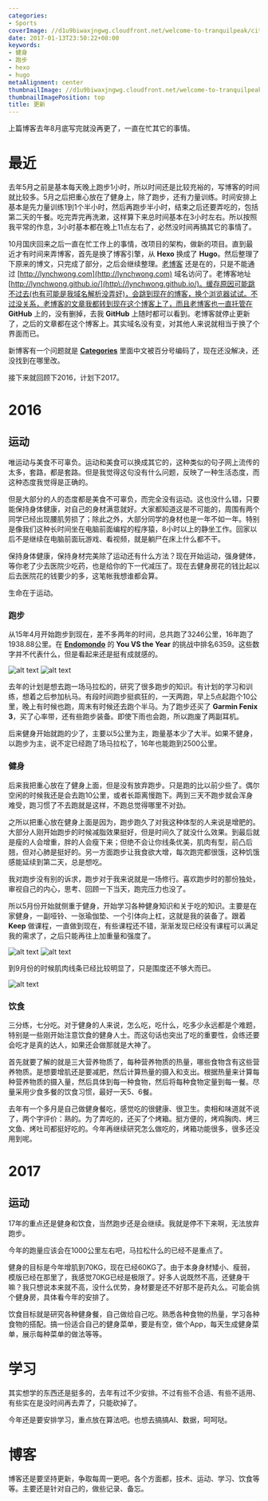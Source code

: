 ```yaml
---
categories:
- Sports
coverImage: //d1u9biwaxjngwg.cloudfront.net/welcome-to-tranquilpeak/city.jpg
date: 2017-01-13T23:50:22+08:00
keywords:
- 健身
- 跑步
- hexo
- hugo
metaAlignment: center
thumbnailImage: //d1u9biwaxjngwg.cloudfront.net/welcome-to-tranquilpeak/city-750.jpg
thumbnailImagePosition: top
title: 更新
---
```


上篇博客去年8月底写完就没再更了，一直在忙其它的事情。
<!--more-->

<!-- toc -->

# 最近 #

去年5月之前是基本每天晚上跑步1小时，所以时间还是比较充裕的，写博客的时间就比较多。5月之后把重心放在了健身上，除了跑步，还有力量训练。时间安排上基本是先力量训练1到1个半小时，然后再跑步半小时，结束之后还要弄吃的，包括第二天的午餐。吃完弄完再洗漱，这样算下来总时间基本在3小时左右。所以按照我平常的作息，3小时基本都在晚上11点左右了，必然没时间再搞其它的事情了。

10月国庆回来之后一直在忙工作上的事情，改项目的架构，做新的项目。直到最近才有时间来弄博客，首先是换了博客引擎，从 **Hexo** 换成了 **Hugo**。然后整理了下原来的博文，只完成了部分，之后会继续整理。[老博客](http://lynchwong.github.io/) 还是在的，只是不能通过 [http://lynchwong.com](http://lynchwong.com) 域名访问了。老博客地址 [http://lynchwong.github.io/](http\://lynchwong.github.io/)。缓存原因可能跳不过去(也有可能是我域名解析没弄好)，会跳到现在的博客，换个浏览器试试。不过没关系，老博客的文章我都转到现在这个博客上了，而且老博客也一直托管在 **GitHub** 上的，没有删掉，去我 **GitHub** 上随时都可以看到。老博客就停止更新了，之后的文章都在这个博客上。其实域名没有变，对其他人来说就相当于换了个界面而已。

新博客有一个问题就是 **[Categories](http://lynchwong.com/categories/)** 里面中文被百分号编码了，现在还没解决，还没找到在哪里改。

接下来就回顾下2016，计划下2017。

# 2016 #

## 运动 ##

唯运动与美食不可辜负。运动和美食可以换成其它的，这种类似的句子网上流传的太多，套路，都是套路。但是我觉得这句没有什么问题，反映了一种生活态度，而这种态度我觉得是正确的。

但是大部分的人的态度都是美食不可辜负，而完全没有运动。这也没什么错，只要能保持身体健康，对自己的身材满意就好。大家都知道这是不可能的，周围有两个同学已经出现腰肌劳损了；除此之外，大部分同学的身材也是一年不如一年。特别是像我们这种长时间坐在电脑前面编程的程序猿，8小时以上的静坐工作。回家以后不是继续在电脑前面玩游戏、看视频，就是躺尸在床上什么都不干。

保持身体健康，保持身材完美除了运动还有什么方法？现在开始运动，强身健体，等你老了少去医院少吃药，也是给你的下一代减压了。现在去健身房花的钱比起以后去医院花的钱要少的多，这笔帐我想谁都会算。

生命在于运动。

### 跑步 ###

从15年4月开始跑步到现在，差不多两年的时间，总共跑了3246公里，16年跑了1938.88公里。在 **[Endomondo](https://www.endomondo.com/home)** 的 **You VS the Year** 的挑战中排名6359。这些数字并不代表什么，但是看起来还是挺有成就感的。

![alt text](/img/Update/1.png)
![alt text](/img/Update/2.png)

去年的计划是想去跑一场马拉松的，研究了很多跑步的知识。有计划的学习和训练，想着之后参加杭马。有段时间跑步挺疯狂的，一天两跑，早上5点起跑个10公里，晚上有时候也跑，周末有时候还去跑个半马。为了跑步还买了 **Garmin Fenix 3**，买了心率带，还有些跑步装备。即使下雨也会跑，所以跑废了两副耳机。

后来健身开始就跑的少了，主要以5公里为主，跑量基本少了大半。如果不健身，以跑步为主，说不定已经跑了场马拉松了，16年也能跑到2500公里。

### 健身 ###

后来我把重心放在了健身上面，但是没有放弃跑步。只是跑的比以前少些了。偶尔空闲的时候我还是会去跑10公里，或者长距离慢跑下。两到三天不跑步就会浑身难受，跑习惯了不去跑就是这样，不跑总觉得哪里不对劲。

之所以把重心放在健身上面是因为，跑步跑久了对我这种体型的人来说是增肥的。大部分人刚开始跑步的时候减脂效果挺好，但是时间久了就没什么效果。到最后就是瘦的人会增重，胖的人会瘦下来；但绝不会让你线条优美，肌肉有型，前凸后翘，但对心肺是挺好的。另一方面跑步让我食欲大增，每次跑完都很饿，这种饥饿感能延续到第二天，总是想吃。

我对跑步没有别的诉求，跑步对于我来说就是一场修行。喜欢跑步时的那份独处，审视自己的内心，思考、回顾一下当天，跑完压力也没了。

所以5月份开始就侧重于健身，开始学习各种健身知识和关于吃的知识。主要是在家健身，一副哑铃、一张瑜伽垫、一个引体向上杠，这就是我的装备了。跟着 **Keep** 做课程，一直做到现在，有些课程还不错，渐渐发现已经没有课程可以满足我的需求了，之后只能再往上加重量和强度了。

![alt text](/img/Update/3.png)
![alt text](/img/Update/4.png)

到9月份的时候肌肉线条已经比较明显了，只是围度还不够大而已。

![alt text](/img/Update/5.png)

### 饮食 ###

三分练，七分吃。对于健身的人来说，怎么吃，吃什么，吃多少永远都是个难题，特别是一些刚开始注意饮食的健身人士。而这句话也突出了吃的重要性，会练还要会吃才是真的达人，如果还会做那就是大神了。

首先就要了解的就是三大营养物质了，每种营养物质的热量，哪些食物含有这些营养物质。是想要增肌还是要减肥，然后计算热量的摄入和支出。根据热量来计算每种营养物质的摄入量，然后具体到每一种食物，然后将每种食物定量到每一餐。尽量采用少食多餐的饮食习惯，最好一天5、6餐。

去年有一个多月是自己做健身餐吃，感觉吃的很健康、很卫生。卖相和味道就不说了，两个字评价：熟的。为了弄吃的，还买了个烤箱。挺方便的，烤鸡胸肉、烤三文鱼、烤吐司都挺好吃的。今年再继续研究怎么做吃的，烤箱功能很多，很多还没用到呢。

# 2017 #

## 运动 ##

17年的重点还是健身和饮食，当然跑步还是会继续。我就是停不下来啊，无法放弃跑步。

今年的跑量应该会在1000公里左右吧，马拉松什么的已经不是重点了。

健身的目标是今年增肌到70KG，现在已经60KG了。由于本身身材矮小、瘦弱，模版已经在那里了，我感觉70KG已经是极限了。好多人说既然不高，还健身干嘛？我只想说本来就不高，没什么优势，身材要是还不好那不是药丸么。可能会挑个健身房，具体看今年的安排了。

饮食目标就是研究各种健身餐，自己做给自己吃。熟悉各种食物的热量，学习各种食物的搭配。搞一份适合自己的健身菜单，要是有空，做个App，每天生成健身菜单，展示每种菜单的做法等等。

# 学习 #

其实想学的东西还是挺多的，去年有过不少安排。不过有些不合适、有些不适用、有些实在是没时间再去弄了，只能砍掉了。

今年还是要安排学习，重点放在算法吧。也想去搞搞AI、数据，呵呵哒。

# 博客 #

博客还是要坚持更新，争取每周一更吧。各个方面都，技术、运动、学习、饮食等等。主要还是针对自己的，做些记录、备忘。









